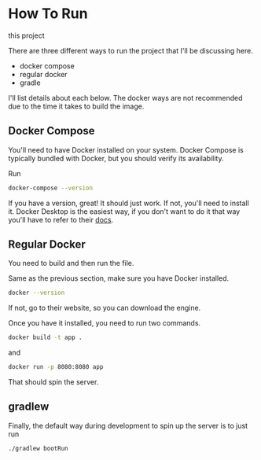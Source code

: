# How To Run

this project

There are three different ways to run the project that I'll be discussing here.

- docker compose
- regular docker
- gradle

I'll list details about each below. The docker ways are
not recommended due to the time it takes to build
the image.

## Docker Compose

You'll need to have Docker installed on your system. Docker Compose is typically bundled with Docker, but you should
verify its availability.

Run

   ```bash
   docker-compose --version
   ```

If you have a version, great! It should just work. If not, you'll need to install it. Docker Desktop is the easiest way,
if you don't want to do it that way you'll have to refer to their [docs](https://docs.docker.com/compose/install/).

## Regular Docker

You need to build and then run the file.

Same as the previous section, make sure you have Docker installed.

```bash
docker --version
```

If not, go to their website, so you can download the engine.

Once you have it installed, you need to run two commands.

```bash
docker build -t app .
```

and

```bash
docker run -p 8080:8080 app
```

That should spin the server.

## gradlew

Finally, the default way during development to spin up the server is to just run

```bash
./gradlew bootRun
```